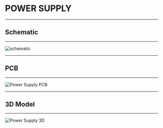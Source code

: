 # POWER SUPPLY
---
## Schematic
---
![schematic](https://github.com/user-attachments/assets/60ce1acb-7791-4978-853b-1550c8d65060)

---
## PCB
---
![Power Supply PCB](https://github.com/user-attachments/assets/40e29b5e-8d10-4fd9-862f-e1f7fadb58c6)


---
## 3D Model
---
![Power Supply 3D](https://github.com/user-attachments/assets/f32a20b5-ce36-4042-b9b5-43c68b1c69a3)



